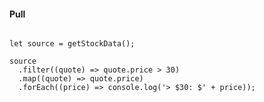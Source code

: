 #### Pull

<pre><code class="javascript" data-trim>
let source = getStockData();

source
  .filter((quote) => quote.price > 30)
  .map((quote) => quote.price)
  .forEach((price) => console.log('> $30: $' + price));
</code></pre>
